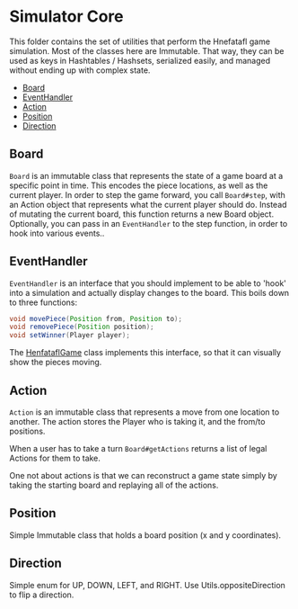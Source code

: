 # Simulator Core

This folder contains the set of utilities that perform the Hnefatafl game simulation. Most of the classes here are Immutable. That way, they can be used as keys in Hashtables / Hashsets, serialized easily, and managed without ending up with complex state.

<!-- START doctoc generated TOC please keep comment here to allow auto update -->
<!-- DON'T EDIT THIS SECTION, INSTEAD RE-RUN doctoc TO UPDATE -->
  - [Board](#board)
  - [EventHandler](#eventhandler)
  - [Action](#action)
  - [Position](#position)
  - [Direction](#direction)
<!-- END doctoc generated TOC please keep comment here to allow auto update -->

## Board
`Board` is an immutable class that represents the state of a game board at a specific point in time. This encodes the piece locations, as well as the current player. In order to step the game forward, you call `Board#step`, with an Action object that represents what the current player should do. Instead of mutating the current board, this function returns a new Board object. Optionally, you can pass in an `EventHandler` to the step function, in order to hook into various events..

## EventHandler
`EventHandler` is an interface that you should implement to be able to 'hook' into a simulation and actually display changes to the board. This boils down to three functions:
```java
void movePiece(Position from, Position to);
void removePiece(Position position);
void setWinner(Player player);
```
The [HenfataflGame](../game/HnefataflGame.java) class implements this interface, so that it can visually show the pieces moving.

## Action
`Action` is an immutable class that represents a move from one location to another. The action stores the Player who is taking it, and the from/to positions.

When a user has to take a turn `Board#getActions` returns a list of legal Actions for them to take.

One not about actions is that we can reconstruct a game state simply by taking the starting board and replaying all of the actions.

## Position
Simple Immutable class that holds a board position (x and y coordinates).

## Direction
Simple enum for UP, DOWN, LEFT, and RIGHT. Use Utils.oppositeDirection to flip a direction.
